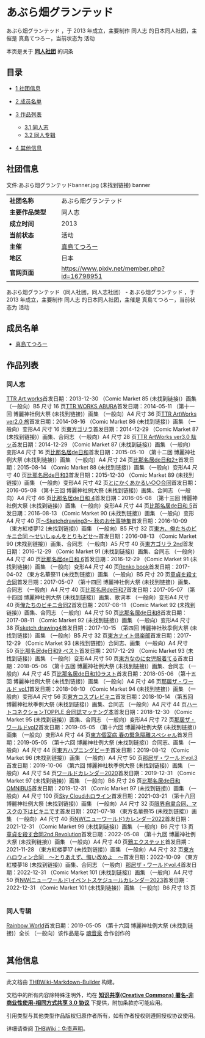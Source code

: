 # あぶら畑グランテッド

<!-- source html: G:\repos\THBWiki-Markdown-Builder\THBWikiMarkdown\Temp\main\1\10\ns0%3A%E3%81%82%E3%81%B6%E3%82%89%E7%95%91%E3%82%B0%E3%83%A9%E3%83%B3%E3%83%86%E3%83%83%E3%83%89.html -->

あぶら畑グランテッド ，于 2013 年成立，主要制作 同人志 的日本同人社团，主催是 真島てつろー，当前状态为 活动

本页是关于 **[同人社团](./同人社团.md#同人社团)** 的词条

## 目录

- [1 社团信息](#社团信息)
- [2 成员名单](#成员名单)
- [3 作品列表](#作品列表)

  - [3.1 同人志](#同人志)
  - [3.2 同人专辑](#同人专辑)



- [4 其他信息](#其他信息)





## 社团信息
文件:あぶら畑グランテッドbanner.jpg (未找到链接)  banner

<table><tbody><tr><td style="width:120px"><b>社团名称</b></td><td style="min-width:300px"> あぶら畑グランテッド </td></tr><tr><td><b>主要作品类型</b></td><td>同人志</td></tr><tr><td><b>成立时间</b></td><td>2013</td></tr><tr><td><b>当前状态</b></td><td>活动</td></tr><tr><td><b>主催</b></td><td> <a href="./真島てつろー.md" title="真島てつろー">真島てつろー</a> </td></tr><tr><td><b>地区</b></td><td>日本</td></tr><tr><td><b>官网页面</b></td><td><a rel="nofollow" class="external free" href="https://www.pixiv.net/member.php?id=16798951">https://www.pixiv.net/member.php?id=16798951</a> </td></tr></tbody></table>

あぶら畑グランテッド（同人社团，同人志社团） - あぶら畑グランテッド ，于 2013 年成立，主要制作 同人志 的日本同人社团，主催是 真島てつろー，当前状态为 活动

## 成员名单
- [真島てつろー](./真島てつろー.md)


## 作品列表

### 同人志
[](./TTR_Art_works.md)[TTR Art works](./TTR_Art_works.md)首发日期：2013-12-30 （Comic Market 85 (未找到链接)）画集 （一般向）B5&#160;尺寸 16&#160;页[](./TTR_WORKS_ABURA.md)[TTR WORKS ABURA](./TTR_WORKS_ABURA.md)首发日期：2014-05-11 （第十一回 博麗神社例大祭 (未找到链接)）画集 （一般向）A4&#160;尺寸 36&#160;页[](./TTR_ArtWorks_ver2.0_旅.md)[TTR ArtWorks ver2.0 旅](./TTR_ArtWorks_ver2.0_旅.md)首发日期：2014-08-16 （Comic Market 86 (未找到链接)）画集 （一般向）变形A4&#160;尺寸 16&#160;页[](./東方ゴリラ.md)[東方ゴリラ](./東方ゴリラ.md)首发日期：2014-12-29 （Comic Market 87 (未找到链接)）画集、​合同志 （一般向）A4&#160;尺寸 28&#160;页[](./TTR_ArtWorks_ver3.0_駄ッ.md)[TTR ArtWorks ver3.0 駄ッ](./TTR_ArtWorks_ver3.0_駄ッ.md)首发日期：2014-12-29 （Comic Market 87 (未找到链接)）画集 （一般向）变形A4&#160;尺寸 16&#160;页[](./比那名居de日和.md)[比那名居de日和](./比那名居de日和.md)首发日期：2015-05-10 （第十二回 博麗神社例大祭 (未找到链接)）画集 （一般向）A4&#160;尺寸 24&#160;页[](./比那名居de日和2+.md)[比那名居de日和2+](./比那名居de日和2+.md)首发日期：2015-08-14 （Comic Market 88 (未找到链接)）画集 （一般向）变形A4&#160;尺寸 40&#160;页[](./比那名居de日和3.md)[比那名居de日和3](./比那名居de日和3.md)首发日期：2015-12-30 （Comic Market 89 (未找到链接)）画集 （一般向）变形A4&#160;尺寸 42&#160;页[](./とにかくあかるい○○合同.md)[とにかくあかるい○○合同](./とにかくあかるい○○合同.md)首发日期：2016-05-08 （第十三回 博麗神社例大祭 (未找到链接)）画集、​合同志 （一般向）A4&#160;尺寸 46&#160;页[](./比那名居de日和_4.md)[比那名居de日和 4](./比那名居de日和_4.md)首发日期：2016-05-08 （第十三回 博麗神社例大祭 (未找到链接)）画集 （一般向）变形A4&#160;尺寸 44&#160;页[](./比那名居de日和_5.md)[比那名居de日和 5](./比那名居de日和_5.md)首发日期：2016-08-13 （Comic Market 90 (未找到链接)）画集 （一般向）变形A4&#160;尺寸 40&#160;页[](./～Sketchdrawing3～_秋のお仕事特集.md)[～Sketchdrawing3～ 秋のお仕事特集](./～Sketchdrawing3～_秋のお仕事特集.md)首发日期：2016-10-09 （東方紅楼夢12 (未找到链接)）画集 （一般向）B5&#160;尺寸 32&#160;页[](./東方、俺たちのビキニ合同_～せいしゅんをとりもどせ～.md)[東方、俺たちのビキニ合同 ～せいしゅんをとりもどせ～](./東方、俺たちのビキニ合同_～せいしゅんをとりもどせ～.md)首发日期：2016-08-13 （Comic Market 90 (未找到链接)）画集、​合同志 （一般向）A5&#160;尺寸 40&#160;页[](./東方ゴリラ_2nd.md)[東方ゴリラ 2nd](./東方ゴリラ_2nd.md)首发日期：2016-12-29 （Comic Market 91 (未找到链接)）画集、​合同志 （一般向）A4&#160;尺寸 40&#160;页[](./比那名居de日和_6.md)[比那名居de日和 6](./比那名居de日和_6.md)首发日期：2016-12-29 （Comic Market 91 (未找到链接)）画集 （一般向）变形A4&#160;尺寸 40&#160;页[](./Renko_book.md)[Renko book](./Renko_book.md)首发日期：2017-04-02 （東方名華祭11 (未找到链接)）画集 （一般向）B5&#160;尺寸 20&#160;页[](./童貞を殺す合同.md)[童貞を殺す合同](./童貞を殺す合同.md)首发日期：2017-05-07 （第十四回 博麗神社例大祭 (未找到链接)）画集、​合同志 （一般向）A4&#160;尺寸 40&#160;页[](./比那名居de日和7.md)[比那名居de日和7](./比那名居de日和7.md)首发日期：2017-05-07 （第十四回 博麗神社例大祭 (未找到链接)）画集、​歌词本 （一般向）变形A4&#160;尺寸 40&#160;页[](./俺たちのビキニ合同2.md)[俺たちのビキニ合同2](./俺たちのビキニ合同2.md)首发日期：2017-08-11 （Comic Market 92 (未找到链接)）画集、​合同志 （一般向）A4&#160;尺寸 50&#160;页[](./比那名居de日和8.md)[比那名居de日和8](./比那名居de日和8.md)首发日期：2017-08-11 （Comic Market 92 (未找到链接)）画集 （一般向）变形A4&#160;尺寸 38&#160;页[](./sketch_drawing4.md)[sketch drawing4](./sketch_drawing4.md)首发日期：2017-10-15 （第四回 博麗神社秋季例大祭 (未找到链接)）画集 （一般向）B5&#160;尺寸 32&#160;页[](./東方ナイト倶楽部.md)[東方ナイト倶楽部](./東方ナイト倶楽部.md)首发日期：2017-12-29 （Comic Market 93 (未找到链接)）合同志、​画集 （一般向）A4&#160;尺寸 50&#160;页[](./比那名居de日和9_ベスト.md)[比那名居de日和9 ベスト](./比那名居de日和9_ベスト.md)首发日期：2017-12-29 （Comic Market 93 (未找到链接)）画集 （一般向）变形A4&#160;尺寸 50&#160;页[](./東方なのに女児服着てる.md)[東方なのに女児服着てる](./東方なのに女児服着てる.md)首发日期：2018-05-06 （第十五回 博麗神社例大祭 (未找到链接)）画集、​合同志 （一般向）A4&#160;尺寸 45&#160;页[](./比那名居de日和10ラスト.md)[比那名居de日和10ラスト](./比那名居de日和10ラスト.md)首发日期：2018-05-06 （第十五回 博麗神社例大祭 (未找到链接)）画集 （一般向）A4&#160;尺寸 46&#160;页[](./那居ザ・ワールド_vol.1.md)[那居ザ・ワールド vol.1](./那居ザ・ワールド_vol.1.md)首发日期：2018-08-10 （Comic Market 94 (未找到链接)）画集 （一般向）变形A4&#160;尺寸 56&#160;页[](./東方コスプレビキニ.md)[東方コスプレビキニ](./東方コスプレビキニ.md)首发日期：2018-10-14 （第五回 博麗神社秋季例大祭 (未找到链接)）画集、​合同志 （一般向）A4&#160;尺寸 44&#160;页[](./ハートコネクションTOPPLE_合同誌マッチング本.md)[ハートコネクションTOPPLE 合同誌マッチング本](./ハートコネクションTOPPLE_合同誌マッチング本.md)首发日期：2018-12-30 （Comic Market 95 (未找到链接)）画集、​合同志 （一般向）变形A4&#160;尺寸 72&#160;页[](./那居ザ・ワールドvol2.md)[那居ザ・ワールドvol2](./那居ザ・ワールドvol2.md)首发日期：2019-05-05 （第十六回 博麗神社例大祭 (未找到链接)）画集 （一般向）变形A4&#160;尺寸 44&#160;页[](./東方個室病_春の緊急隔離スペシャル.md)[東方個室病 春の緊急隔離スペシャル](./東方個室病_春の緊急隔離スペシャル.md)首发日期：2019-05-05 （第十六回 博麗神社例大祭 (未找到链接)）合同志、​画集 （一般向）A4&#160;尺寸 44&#160;页[](./東方ハプニングビーチ.md)[東方ハプニングビーチ](./東方ハプニングビーチ.md)首发日期：2019-08-12 （Comic Market 96 (未找到链接)）画集 （一般向）A4&#160;尺寸 50&#160;页[](./那居ザ・ワールドvol.3.md)[那居ザ・ワールドvol.3](./那居ザ・ワールドvol.3.md)首发日期：2019-10-06 （第六回 博麗神社秋季例大祭 (未找到链接)）画集 （一般向）A4&#160;尺寸 54&#160;页[](./ワールドカレンダー2020.md)[ワールドカレンダー2020](./ワールドカレンダー2020.md)首发日期：2019-12-31 （Comic Market 97 (未找到链接)）画集 （一般向）B6&#160;尺寸 26&#160;页[](./比那名居de日和OMNIBUS.md)[比那名居de日和OMNIBUS](./比那名居de日和OMNIBUS.md)首发日期：2019-12-31 （Comic Market 97 (未找到链接)）画集 （一般向）A4&#160;尺寸 100&#160;页[](./Sky_Cloudホロライン.md)[Sky Cloudホロライン](./Sky_Cloudホロライン.md)首发日期：2021-03-21 （第十八回 博麗神社例大祭 (未找到链接)）画集 （一般向）A4&#160;尺寸 32&#160;页[](./限界自粛合同、マスクの下はビキニです.md)[限界自粛合同、マスクの下はビキニです](./限界自粛合同、マスクの下はビキニです.md)首发日期：2021-07-18 （東方名華祭15 (未找到链接)）画集 （一般向）A4&#160;尺寸 40&#160;页[](./NW(ニューワールド)カレンダー2022.md)[NW(ニューワールド)カレンダー2022](./NW(ニューワールド)カレンダー2022.md)首发日期：2021-12-31 （Comic Market 99 (未找到链接)）画集 （一般向）B6&#160;尺寸 13&#160;页[](./童貞を殺す合同2nd_Revolution.md)[童貞を殺す合同2nd Revolution](./童貞を殺す合同2nd_Revolution.md)首发日期：2022-05-08 （第十九回 博麗神社例大祭 (未找到链接)）画集 （一般向）A4&#160;尺寸 40&#160;页[](./鴉エクステッド.md)[鴉エクステッド](./鴉エクステッド.md)首发日期：2021-11-28 （東方紅楼夢17 (未找到链接)）画集 （一般向）A4&#160;尺寸 32&#160;页[](./東方ハロウィン合同_～とりあえず、悔い改めよ_～.md)[東方ハロウィン合同　～とりあえず、悔い改めよ　～](./東方ハロウィン合同_～とりあえず、悔い改めよ_～.md)首发日期：2022-10-09 （東方紅楼夢18 (未找到链接)）画集、​合同志 （一般向）[](./那居ザ・ワールドvol.4.md)[那居ザ・ワールドvol.4](./那居ザ・ワールドvol.4.md)首发日期：2022-12-31 （Comic Market 101 (未找到链接)）画集 （一般向）A4&#160;尺寸 50&#160;页[](./NW(ニューワールド)イベントスケジュールカレンダー2023.md)[NW(ニューワールド)イベントスケジュールカレンダー2023](./NW(ニューワールド)イベントスケジュールカレンダー2023.md)首发日期：2022-12-31 （Comic Market 101 (未找到链接)）画集 （一般向）B6&#160;尺寸 13&#160;页
<table><style data-mw-deduplicate="TemplateStyles:r686458">.mw-parser-output .simple_work{display:grid;min-height:calc(120px + 0.5rem);grid-template-columns:calc(120px + 0.5rem)1fr;grid-template-rows:auto 1fr;grid-template-areas:"cover title""cover props";overflow:hidden}.mw-parser-output .simple_work-cover{grid-area:cover;align-self:center;justify-self:center;overflow:hidden;max-width:100%;max-height:100%;padding:0.25rem;word-break:break-all}.mw-parser-output .simple_work-cover a.new{display:block;text-align:center;padding:0.25rem}.mw-parser-output .simple_work-title{grid-area:title;margin-top:0.25rem;padding-left:0.25rem;font-weight:bold}.mw-parser-output .simple_work-props{grid-area:props;padding-left:0.25rem}.mw-parser-output .simple_work-prop{margin:0.125rem 0}</style>

<link rel="mw-deduplicated-inline-style" href="mw-data:TemplateStyles:r686458">

<link rel="mw-deduplicated-inline-style" href="mw-data:TemplateStyles:r686458">

<link rel="mw-deduplicated-inline-style" href="mw-data:TemplateStyles:r686458">

<link rel="mw-deduplicated-inline-style" href="mw-data:TemplateStyles:r686458">

<link rel="mw-deduplicated-inline-style" href="mw-data:TemplateStyles:r686458">

<link rel="mw-deduplicated-inline-style" href="mw-data:TemplateStyles:r686458">

<link rel="mw-deduplicated-inline-style" href="mw-data:TemplateStyles:r686458">

<link rel="mw-deduplicated-inline-style" href="mw-data:TemplateStyles:r686458">

<link rel="mw-deduplicated-inline-style" href="mw-data:TemplateStyles:r686458">

<link rel="mw-deduplicated-inline-style" href="mw-data:TemplateStyles:r686458">

<link rel="mw-deduplicated-inline-style" href="mw-data:TemplateStyles:r686458">

<link rel="mw-deduplicated-inline-style" href="mw-data:TemplateStyles:r686458">

<link rel="mw-deduplicated-inline-style" href="mw-data:TemplateStyles:r686458">

<link rel="mw-deduplicated-inline-style" href="mw-data:TemplateStyles:r686458">

<link rel="mw-deduplicated-inline-style" href="mw-data:TemplateStyles:r686458">

<link rel="mw-deduplicated-inline-style" href="mw-data:TemplateStyles:r686458">

<link rel="mw-deduplicated-inline-style" href="mw-data:TemplateStyles:r686458">

<link rel="mw-deduplicated-inline-style" href="mw-data:TemplateStyles:r686458">

<link rel="mw-deduplicated-inline-style" href="mw-data:TemplateStyles:r686458">

<link rel="mw-deduplicated-inline-style" href="mw-data:TemplateStyles:r686458">

<link rel="mw-deduplicated-inline-style" href="mw-data:TemplateStyles:r686458">

<link rel="mw-deduplicated-inline-style" href="mw-data:TemplateStyles:r686458">

<link rel="mw-deduplicated-inline-style" href="mw-data:TemplateStyles:r686458">

<link rel="mw-deduplicated-inline-style" href="mw-data:TemplateStyles:r686458">

<link rel="mw-deduplicated-inline-style" href="mw-data:TemplateStyles:r686458">

<link rel="mw-deduplicated-inline-style" href="mw-data:TemplateStyles:r686458">

<link rel="mw-deduplicated-inline-style" href="mw-data:TemplateStyles:r686458">

<link rel="mw-deduplicated-inline-style" href="mw-data:TemplateStyles:r686458">

<link rel="mw-deduplicated-inline-style" href="mw-data:TemplateStyles:r686458">

<link rel="mw-deduplicated-inline-style" href="mw-data:TemplateStyles:r686458">

<link rel="mw-deduplicated-inline-style" href="mw-data:TemplateStyles:r686458">

<link rel="mw-deduplicated-inline-style" href="mw-data:TemplateStyles:r686458">

<link rel="mw-deduplicated-inline-style" href="mw-data:TemplateStyles:r686458">

<link rel="mw-deduplicated-inline-style" href="mw-data:TemplateStyles:r686458">

<link rel="mw-deduplicated-inline-style" href="mw-data:TemplateStyles:r686458">

<link rel="mw-deduplicated-inline-style" href="mw-data:TemplateStyles:r686458">

<link rel="mw-deduplicated-inline-style" href="mw-data:TemplateStyles:r686458">

<link rel="mw-deduplicated-inline-style" href="mw-data:TemplateStyles:r686458">

<link rel="mw-deduplicated-inline-style" href="mw-data:TemplateStyles:r686458">

<link rel="mw-deduplicated-inline-style" href="mw-data:TemplateStyles:r686458">

<link rel="mw-deduplicated-inline-style" href="mw-data:TemplateStyles:r686458">
</table>



### 同人专辑
[](./Rainbow_World.md)[Rainbow World](./Rainbow_World.md)首发日期：2019-05-05 （第十六回 博麗神社例大祭 (未找到链接)）全长 （一般向）该作品是与 [魂音泉](./魂音泉.md) 合作创作的
<table><link rel="mw-deduplicated-inline-style" href="mw-data:TemplateStyles:r686458">
</table>



## 其他信息




---

此文档由 [THBWiki-Markdown-Builder](https://github.com/Delsin-Yu/THBWiki-Markdown-Builder) 构建。

文档中的所有内容除特殊注明外，均在 [**知识共享(Creative Commons) 署名-非商业性使用-相同方式共享 3.0 协议**](https://creativecommons.org/licenses/by-sa/3.0/deed.zh-hans) 下提供，附加条款亦可能应用。

引用类型与其他类型作品版权归原作者所有，如有作者授权则遵照授权协议使用。

详细请查阅 [THBWiki：免责声明](https://thbwiki.cc/THBWiki:%E5%85%8D%E8%B4%A3%E5%A3%B0%E6%98%8E)。

